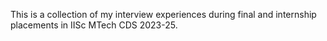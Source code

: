This is a collection of my interview experiences during final and internship placements in IISc MTech CDS 2023-25.